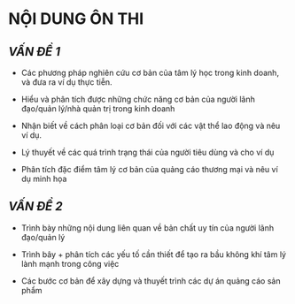 # **NỘI DUNG ÔN THI**

## ***VẤN ĐỀ 1***

- Các phương pháp nghiên cứu cơ bản của tâm lý học trong kinh doanh, và đưa ra ví dụ thực tiễn. 

- Hiểu và phân tích được những chức năng cơ bản của người lãnh đạo/quản lý/nhà quản trị trong kinh doanh

- Nhận biết về cách phân loại cơ bản đối với các vật thể lao động và nêu ví dụ.

- Lý thuyết về các quá trình trạng thái của người tiêu dùng và cho ví dụ

- Phân tích đặc điểm tâm lý cơ bản của quảng cáo thương mại và nêu ví dụ minh họa

## ***VẤN ĐỀ 2***

- Trình bày những nội dung liên quan về bản chất uy tín của người lãnh đạo/quản lý

- Trình bây + phân tích các yếu tố cần thiết để tạo ra bầu không khí tâm lý lành mạnh trong công việc

- Các bước cơ bản để xây dựng và thuyết trình các dự án quảng cáo sản phẩm